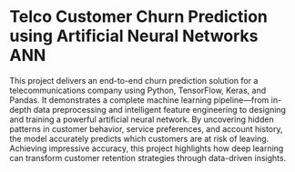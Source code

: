 # Telco Customer Churn Prediction using Artificial Neural Networks ANN
This project delivers an end-to-end churn prediction solution for a telecommunications company using Python, TensorFlow, Keras, and Pandas. It demonstrates a complete machine learning pipeline—from in-depth data preprocessing and intelligent feature engineering to designing and training a powerful artificial neural network. By uncovering hidden patterns in customer behavior, service preferences, and account history, the model accurately predicts which customers are at risk of leaving. Achieving impressive accuracy, this project highlights how deep learning can transform customer retention strategies through data-driven insights.
